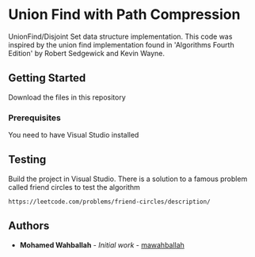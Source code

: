# Union Find with Path Compression

UnionFind/Disjoint Set data structure implementation.
This code was inspired by the union find implementation found in 
'Algorithms Fourth Edition' by Robert Sedgewick and Kevin Wayne.

## Getting Started

Download the files in this repository

### Prerequisites

You need to have Visual Studio installed

## Testing

Build the project in Visual Studio.
There is a solution to a famous problem called friend circles to test the algorithm

```
https://leetcode.com/problems/friend-circles/description/
```

## Authors

* **Mohamed Wahballah** - *Initial work* - [mawahballah](https://github.com/mawahballah)
